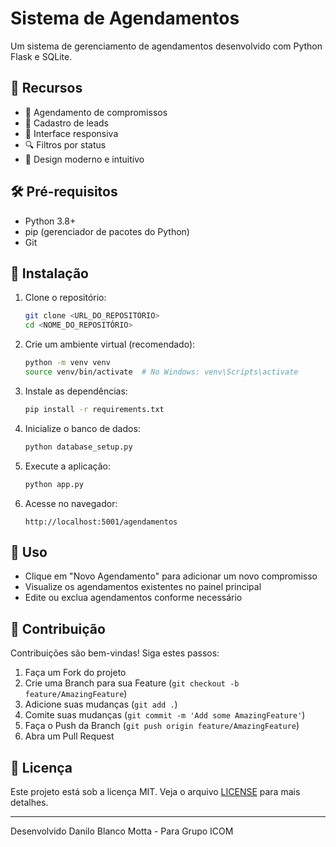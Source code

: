 # Sistema de Agendamentos

Um sistema de gerenciamento de agendamentos desenvolvido com Python Flask e SQLite.

## 🚀 Recursos

- 📅 Agendamento de compromissos
- 👤 Cadastro de leads
- 📱 Interface responsiva
- 🔍 Filtros por status
- 📱 Design moderno e intuitivo

## 🛠️ Pré-requisitos

- Python 3.8+
- pip (gerenciador de pacotes do Python)
- Git

## 🚀 Instalação

1. Clone o repositório:
   ```bash
   git clone <URL_DO_REPOSITÓRIO>
   cd <NOME_DO_REPOSITÓRIO>
   ```

2. Crie um ambiente virtual (recomendado):
   ```bash
   python -m venv venv
   source venv/bin/activate  # No Windows: venv\Scripts\activate
   ```

3. Instale as dependências:
   ```bash
   pip install -r requirements.txt
   ```

4. Inicialize o banco de dados:
   ```bash
   python database_setup.py
   ```

5. Execute a aplicação:
   ```bash
   python app.py
   ```

6. Acesse no navegador:
   ```
   http://localhost:5001/agendamentos
   ```

## 📝 Uso

- Clique em "Novo Agendamento" para adicionar um novo compromisso
- Visualize os agendamentos existentes no painel principal
- Edite ou exclua agendamentos conforme necessário

## 🤝 Contribuição

Contribuições são bem-vindas! Siga estes passos:

1. Faça um Fork do projeto
2. Crie uma Branch para sua Feature (`git checkout -b feature/AmazingFeature`)
3. Adicione suas mudanças (`git add .`)
4. Comite suas mudanças (`git commit -m 'Add some AmazingFeature'`)
5. Faça o Push da Branch (`git push origin feature/AmazingFeature`)
6. Abra um Pull Request

## 📄 Licença

Este projeto está sob a licença MIT. Veja o arquivo [LICENSE](LICENSE) para mais detalhes.

---

Desenvolvido Danilo Blanco Motta - Para Grupo ICOM 
